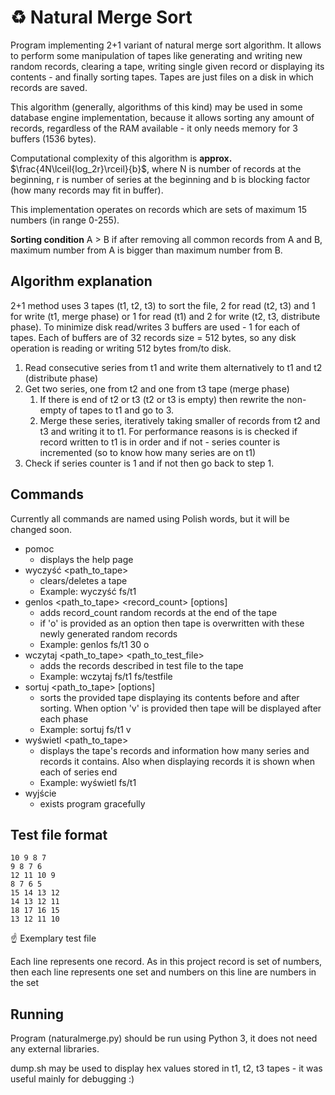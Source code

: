 # :recycle: Natural Merge Sort
Program implementing 2+1 variant of natural merge sort algorithm. It allows to perform some manipulation of tapes like generating and writing new random records, clearing a tape, writing single given record or displaying its contents - and finally sorting tapes. Tapes are just files on a disk in which records are saved.

This algorithm (generally, algorithms of this kind) may be used in some database engine implementation, because it allows sorting any amount of records, regardless of the RAM available - it only needs memory for 3 buffers (1536 bytes).

Computational complexity of this algorithm is **approx.** $\frac{4N\lceil{log_2r}\rceil}{b}$, where N is number of records at the beginning, r is number of series at the beginning and b is blocking factor (how many records may fit in buffer).

This implementation operates on records which are sets of maximum 15 numbers (in range 0-255).

**Sorting condition**
A > B if after removing all common records from A and B, maximum number from A is bigger than maximum number from B.

## Algorithm explanation
2+1 method uses 3 tapes (t1, t2, t3) to sort the file, 2 for read (t2, t3) and 1 for write (t1, merge phase) or 1 for read (t1) and 2 for write (t2, t3, distribute phase). To minimize disk read/writes 3 buffers are used - 1 for each of tapes. Each of buffers are of 32 records size = 512 bytes, so any disk operation is reading or writing 512 bytes from/to disk.

1. Read consecutive series from t1 and write them alternatively to t1 and t2 (distribute phase)
2. Get two series, one from t2 and one from t3 tape (merge phase)
	1. If there is end of t2 or t3 (t2 or t3 is empty) then rewrite the non-empty of tapes to t1 and go to 3.
	2. Merge these series, iteratively taking smaller of records from t2 and t3 and writing it to t1. For performance reasons is is checked if record written to t1 is in order and if not - series counter is incremented (so to know how many series are on t1)
3. Check if series counter is 1 and if not then go back to step 1.

## Commands
Currently all commands are named using Polish words, but it will be changed soon.
- pomoc
	- displays the help page
- wyczyść <path_to_tape>
	- clears/deletes a tape
	- Example: wyczyść fs/t1
- genlos <path_to_tape> <record_count> [options]
	- adds record_count random records at the end of the tape
	- if 'o' is provided as an option then tape is overwritten with these newly generated random records
	- Example: genlos fs/t1 30 o
- wczytaj <path_to_tape> <path_to_test_file>
	- adds the records described in test file to the tape
	- Example: wczytaj fs/t1 fs/testfile
- sortuj <path_to_tape> [options]
	- sorts the provided tape displaying its contents before and after sorting. When option 'v' is provided then tape will be displayed after each phase
	- Example: sortuj fs/t1 v
- wyświetl <path_to_tape>
	- displays the tape's records and information how many series and records it contains. Also when displaying records it is shown when each of series end
	- Example: wyświetl fs/t1
- wyjście
	- exists program gracefully

## Test file format

```
10 9 8 7
9 8 7 6
12 11 10 9
8 7 6 5
15 14 13 12
14 13 12 11
18 17 16 15
13 12 11 10
```
:point_up: Exemplary test file

Each line represents one record. As in this project record is set of numbers, then each line represents one set and numbers on this line are numbers in the set

## Running
Program (naturalmerge.py) should be run using Python 3, it does not need any external libraries.

dump.sh may be used to display hex values stored in t1, t2, t3 tapes - it was
useful mainly for debugging :)
